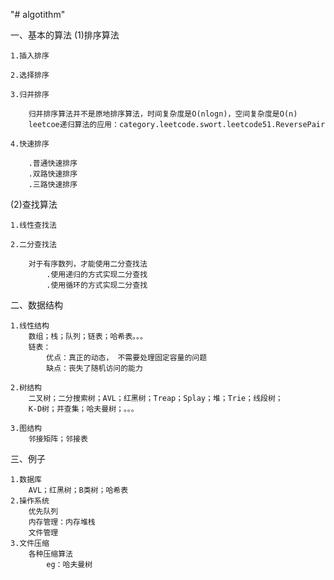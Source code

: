 "# algotithm" 

一、基本的算法
 (1)排序算法
    
    1.插入排序

    2.选择排序

    3.归并排序
     
        归并排序算法并不是原地排序算法，时间复杂度是O(nlogn)，空间复杂度是O(n)
        leetcoe递归算法的应用：category.leetcode.swort.leetcode51.ReversePair
    
    4.快速排序
    
        .普通快速排序
        .双路快速排序
        .三路快速排序
 (2)查找算法
    
    1.线性查找法
    
    2.二分查找法
   
        对于有序数列，才能使用二分查找法
            .使用递归的方式实现二分查找
            .使用循环的方式实现二分查找       

二、数据结构

    1.线性结构
        数组；栈；队列；链表；哈希表。。。
        链表：
            优点：真正的动态， 不需要处理固定容量的问题
            缺点：丧失了随机访问的能力
    
    2.树结构
        二叉树；二分搜索树；AVL；红黑树；Treap；Splay；堆；Trie；线段树；
        K-D树；并查集；哈夫曼树；。。。
    
    3.图结构
        邻接矩阵；邻接表
三、例子

    1.数据库
        AVL；红黑树；B类树；哈希表
    2.操作系统
        优先队列
        内存管理：内存堆栈
        文件管理
    3.文件压缩
        各种压缩算法
            eg：哈夫曼树
    
                
    
    

